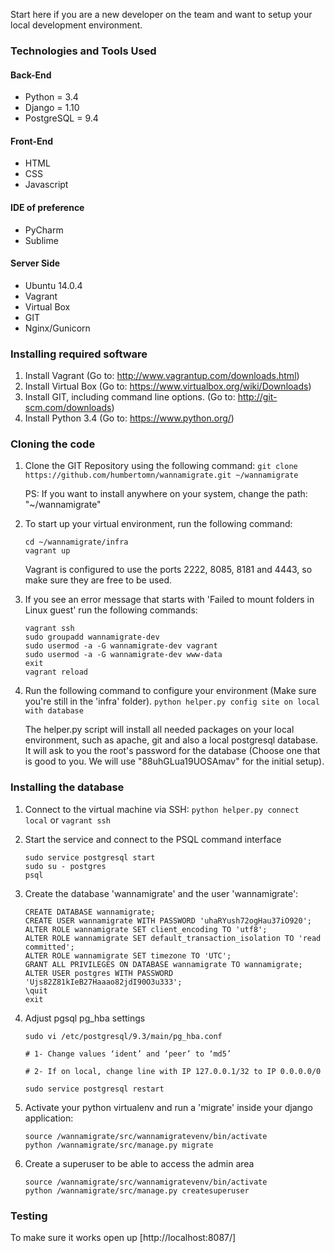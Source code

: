 Start here if you are a new developer on the team and want to setup your local development environment.

### Technologies and Tools Used

#### Back-End
- Python = 3.4
- Django = 1.10
- PostgreSQL = 9.4

#### Front-End
- HTML
- CSS
- Javascript

#### IDE of preference
- PyCharm
- Sublime

#### Server Side
- Ubuntu 14.0.4
- Vagrant
- Virtual Box
- GIT
- Nginx/Gunicorn

### Installing required software

1. Install Vagrant (Go to: http://www.vagrantup.com/downloads.html)
2. Install Virtual Box (Go to: https://www.virtualbox.org/wiki/Downloads)
3. Install GIT, including command line options. (Go to: http://git-scm.com/downloads)
4. Install Python 3.4 (Go to: https://www.python.org/)


### Cloning the code

1. Clone the GIT Repository using the following command:
    `git clone https://github.com/humbertomn/wannamigrate.git ~/wannamigrate`

    PS: If you want to install anywhere on your system, change the path: "~/wannamigrate"

2. To start up your virtual environment, run the following command:
    ```
    cd ~/wannamigrate/infra
    vagrant up
    ```
    Vagrant is configured to use the ports 2222, 8085, 8181 and 4443, so make sure they are free to be used.

3. If you see an error message that starts with 'Failed to mount folders in Linux guest' run the following commands:
    ```
    vagrant ssh
    sudo groupadd wannamigrate-dev
    sudo usermod -a -G wannamigrate-dev vagrant
    sudo usermod -a -G wannamigrate-dev www-data
    exit
    vagrant reload
    ```

4. Run the following command to configure your environment (Make sure you're still in the 'infra' folder).
    `python helper.py config site on local with database`

    The helper.py script will install all needed packages on your local environment, such as apache, git and also a local postgresql database. It will ask to you the root's password for the database (Choose one that is good to you. We will use "88uhGLua19UOSAmav" for the initial setup).


### Installing the database
1. Connect to the virtual machine via SSH:
    `python helper.py connect local` or `vagrant ssh`

2. Start the service and connect to the PSQL command interface
     ```
    sudo service postgresql start
    sudo su - postgres
    psql
    ```
    
3. Create the database 'wannamigrate' and the user 'wannamigrate':
    ```
    CREATE DATABASE wannamigrate;
    CREATE USER wannamigrate WITH PASSWORD 'uhaRYush72ogHau37iO920';
    ALTER ROLE wannamigrate SET client_encoding TO 'utf8';
    ALTER ROLE wannamigrate SET default_transaction_isolation TO 'read committed';
    ALTER ROLE wannamigrate SET timezone TO 'UTC';
    GRANT ALL PRIVILEGES ON DATABASE wannamigrate TO wannamigrate;
    ALTER USER postgres WITH PASSWORD 'Ujs82Z81kIeB27Haaao82jdI90O3u333';
    \quit
    exit
    ```

4. Adjust pgsql pg_hba settings
    ```
    sudo vi /etc/postgresql/9.3/main/pg_hba.conf

    # 1- Change values ‘ident’ and ‘peer’ to ‘md5’

    # 2- If on local, change line with IP 127.0.0.1/32 to IP 0.0.0.0/0

    sudo service postgresql restart
    ```

5. Activate your python virtualenv and run a 'migrate' inside your django application:
    ```
    source /wannamigrate/src/wannamigratevenv/bin/activate
    python /wannamigrate/src/manage.py migrate
    ```

6. Create a superuser to be able to access the admin area
    ```
    source /wannamigrate/src/wannamigratevenv/bin/activate
    python /wannamigrate/src/manage.py createsuperuser
    ```


### Testing
To make sure it works open up [http://localhost:8087/]
